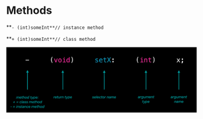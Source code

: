 # Methods

**`- (int)someInt**// instance method`

**`+ (int)someInt**// class method`

![](Methods/method_type.png)